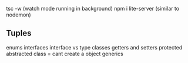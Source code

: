 tsc -w (watch mode running in background)
npm i lite-server (similar to nodemon)

## Tuples

enums
interfaces
interface vs type
classes
getters and setters
protected
abstracted class = cant create a object
generics
